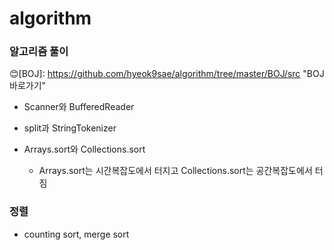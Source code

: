 # algorithm
### 알고리즘 풀이

😊[BOJ]: https://github.com/hyeok9sae/algorithm/tree/master/BOJ/src	"BOJ바로가기"

- Scanner와 BufferedReader

- split과 StringTokenizer

- Arrays.sort와 Collections.sort
  - Arrays.sort는 시간복잡도에서 터지고 Collections.sort는 공간복잡도에서 터짐

### 정렬
- counting sort, merge sort



